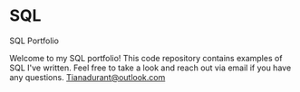# SQL
SQL Portfolio

Welcome to my SQL portfolio! This code repository contains examples of SQL I've written. Feel free to take a look and reach out via email if you have any questions. Tianadurant@outlook.com
